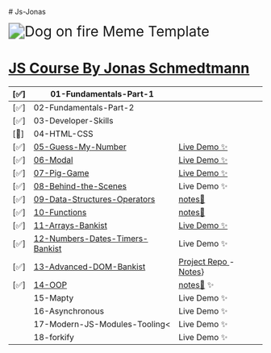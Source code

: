[]()# Js-Jonas

<img src="https://imgs.search.brave.com/gHceK8cO7yDDT12upF8M6J6SJfhSdpeIXWWCR2xM6Hc/rs:fit:860:0:0/g:ce/aHR0cHM6Ly9pLmlt/Z2ZsaXAuY29tLzQv/MWNnN3pjLmpwZw" alt="Dog on fire Meme Template" style="zoom:200%;" />

# [JS Course By Jonas Schmedtmann](https://www.udemy.com/course/the-complete-javascript-course/)

| [✅] | 01-Fundamentals-Part-1                                                                                                    |                                                                                                                                                         |
| ---- | ------------------------------------------------------------------------------------------------------------------------- | ------------------------------------------------------------------------------------------------------------------------------------------------------- |
| [✅] | 02-Fundamentals-Part-2                                                                                                    |                                                                                                                                                         |
| [✅] | 03-Developer-Skills                                                                                                       |                                                                                                                                                         |
| [🛑] | 04-HTML-CSS                                                                                                               |                                                                                                                                                         |
| [✅] | [05-Guess-My-Number](https://github.com/ahmad-kashkoush/Js-Jonas/tree/main/05-Guess-My-Number)                            | [Live Demo ✨](https://ahmad-kashkoush.github.io/Js-Jonas/05-Guess-My-Number/)                                                                          |
| [✅] | [06-Modal](https://github.com/ahmad-kashkoush/Js-Jonas/tree/main/06-Modal)                                                | [Live Demo ✨](https://ahmad-kashkoush.github.io/Js-Jonas/06-Modal/)                                                                                    |
| [✅] | [07-Pig-Game](https://github.com/ahmad-kashkoush/Js-Jonas/tree/main/07-Pig-Game)                                          | [Live Demo ✨](https://ahmad-kashkoush.github.io/Js-Jonas/07-Pig-Game/)                                                                                 |
| [✅] | [08-Behind-the-Scenes](https://github.com/ahmad-kashkoush/Js-Jonas/tree/main/08-Behind-the-Scenes)                        | Live Demo ✨                                                                                                                                            |
| [✅] | [09-Data-Structures-Operators](https://github.com/ahmad-kashkoush/Js-Jonas/tree/main/09-Data-Structures-Operators)        | [notes📔](https://github.com/ahmad-kashkoush/Js-Jonas/tree/main/09-Data-Structures-Operators)                                                           |
| [✅] | [10-Functions](https://github.com/ahmad-kashkoush/Js-Jonas/tree/main/10-Functions)                                        | [notes📕](https://github.com/ahmad-kashkoush/Js-Jonas/tree/main/10-Functions)                                                                           |
| [✅] | [11-Arrays-Bankist ](https://github.com/ahmad-kashkoush/Js-Jonas/tree/main/11-Arrays-Bankist)                             | [Live Demo ✨ ](https://js-jonas.vercel.app/)                                                                                                           |
| [✅] | [12-Numbers-Dates-Timers-Bankist ](https://github.com/ahmad-kashkoush/Js-Jonas/tree/main/12-Numbers-Dates-Timers-Bankist) | Live Demo ✨                                                                                                                                            |
| [✅] | [13-Advanced-DOM-Bankist ](https://github.com/ahmad-kashkoush/Js-Jonas/tree/main/13-Advanced%20Dom)                       | [Project Repo ](https://github.com/ahmad-kashkoush/Bankist-Website) - [Notes](https://github.com/ahmad-kashkoush/Js-Jonas/tree/main/13-Advanced%20Dom)} |
| [✅] | [14-OOP](https://github.com/ahmad-kashkoush/Js-Jonas/tree/main/14-OOP%20width%20javascript)                               | [notes📔](https://github.com/ahmad-kashkoush/Js-Jonas/tree/main/14-OOP%20width%20javascript) ✨                                                         |
|      | 15-Mapty                                                                                                                  | Live Demo ✨                                                                                                                                            |
|      | 16-Asynchronous                                                                                                           | Live Demo ✨                                                                                                                                            |
|      | 17-Modern-JS-Modules-Tooling<                                                                                             | Live Demo ✨                                                                                                                                            |
|      | 18-forkify                                                                                                                | Live Demo ✨                                                                                                                                            |
